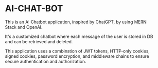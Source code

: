 # AI-CHAT-BOT
This is an AI Chatbot application, inspired by ChatGPT, by using MERN Stack and OpenAI.

It's a customized chatbot where each message of the user is stored in DB and can be retrieved and deleted.

This application uses a combination of JWT tokens, HTTP-only cookies, signed cookies, password encryption, and middleware chains to ensure secure authentication and authorization.
